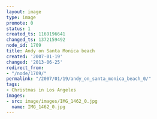 ```yaml
---
layout: image
type: image
promote: 0
status: 1
created_ts: 1169196641
changed_ts: 1372159492
node_id: 1709
title: Andy on Santa Monica beach
created: '2007-01-19'
changed: '2013-06-25'
redirect_from:
- "/node/1709/"
permalink: "/2007/01/19/andy_on_santa_monica_beach_0/"
tags:
- Christmas in Los Angeles
images:
- src: image/images/IMG_1462_0.jpg
  name: IMG_1462_0.jpg
---
```


